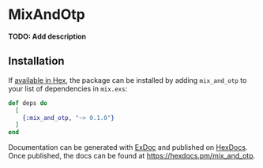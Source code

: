 # MixAndOtp

**TODO: Add description**

## Installation

If [available in Hex](https://hex.pm/docs/publish), the package can be installed
by adding `mix_and_otp` to your list of dependencies in `mix.exs`:

```elixir
def deps do
  [
    {:mix_and_otp, "~> 0.1.0"}
  ]
end
```

Documentation can be generated with [ExDoc](https://github.com/elixir-lang/ex_doc)
and published on [HexDocs](https://hexdocs.pm). Once published, the docs can
be found at <https://hexdocs.pm/mix_and_otp>.

